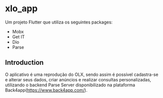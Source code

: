 # xlo_app

Um projeto Flutter que utiliza os seguintes packages:
 - Mobx
 - Get IT
 - Dio
 - Parse

## Introduction

O aplicativo é uma reprodução do OLX, sendo assim é possível cadastra-se e alterar seus dados, criar anúncios e realizar consultas personalizadas, utilizando o backend Parse Server disponibilizado na plataforma Back4app(https://www.back4app.com/).
